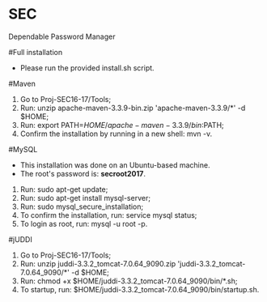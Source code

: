 # SEC
Dependable Password Manager

#Full installation
* Please run the provided install.sh script.

#Maven
1. Go to Proj-SEC16-17/Tools;
2. Run: unzip apache-maven-3.3.9-bin.zip 'apache-maven-3.3.9/*' -d $HOME;
3. Run: export PATH=$HOME/apache-maven-3.3.9/bin:$PATH;
4. Confirm the installation by running in a new shell: mvn -v.

#MySQL
* This installation was done on an Ubuntu-based machine.
* The root's password is: **secroot2017**.

1. Run: sudo apt-get update;
2. Run: sudo apt-get install mysql-server;
3. Run: sudo mysql_secure_installation;
4. To confirm the installation, run: service mysql status;
5. To login as root, run: mysql -u root -p.

#jUDDI
1. Go to Proj-SEC16-17/Tools;
2. Run: unzip juddi-3.3.2_tomcat-7.0.64_9090.zip 'juddi-3.3.2_tomcat-7.0.64_9090/*' -d $HOME;
3. Run: chmod +x $HOME/juddi-3.3.2_tomcat-7.0.64_9090/bin/*.sh;
4. To startup, run: $HOME/juddi-3.3.2_tomcat-7.0.64_9090/bin/startup.sh.
